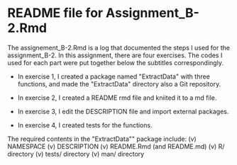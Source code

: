 # README file for Assignment_B-2.Rmd

The assignement_B-2.Rmd is a log that documented the steps I used for the assignment_B-2. In this assignment, there are four exercises. The codes I used for each part were put together below the subtitles correspondingly.

  - In exercise 1, I created a package named "ExtractData" with three functions, and made the "ExtractData" directory also a Git repository.

  - In exercise 2, I created a README rmd file and kniited it to a md file.

  - In exercise 3, I edit the DESCRIPTION file and import external packages.

  - In exercise 4, I created tests for the functions.

The required contents in the "ExtractData"" package include: 
  (v) NAMESPACE
  (v) DESCRIPTION
  (v) README.Rmd (and README.md)
  (v) R/ directory
  (v) tests/ directory
  (v) man/ directory
  
  
